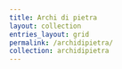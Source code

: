 ```yaml
---
title: Archi di pietra
layout: collection
entries_layout: grid
permalink: /archidipietra/
collection: archidipietra
---
```

